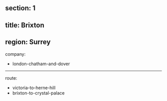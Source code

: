 section: 1
----
title: Brixton
----
region: Surrey
----
company:
- london-chatham-and-dover
----
route:
- victoria-to-herne-hill
- brixton-to-crystal-palace
